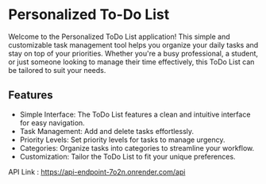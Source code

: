 # Personalized To-Do List

Welcome to the Personalized ToDo List application! This simple and customizable task management tool helps you organize your daily tasks and stay on top of your priorities. Whether you're a busy professional, a student, or just someone looking to manage their time effectively, this ToDo List can be tailored to suit your needs.

## Features
- Simple Interface: The ToDo List features a clean and intuitive interface for easy navigation.
- Task Management: Add and delete tasks effortlessly.
- Priority Levels: Set priority levels for tasks to manage urgency.
- Categories: Organize tasks into categories to streamline your workflow.
- Customization: Tailor the ToDo List to fit your unique preferences.

API Link : https://api-endpoint-7o2n.onrender.com/api